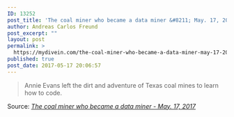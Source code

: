 ```yaml
---
ID: 13252
post_title: 'The coal miner who became a data miner &#8211; May. 17, 2017'
author: Andreas Carlos Freund
post_excerpt: ""
layout: post
permalink: >
  https://mydivein.com/the-coal-miner-who-became-a-data-miner-may-17-2017/
published: true
post_date: 2017-05-17 20:06:57
---
```

<blockquote><a href="http://money.cnn.com/2017/05/17/technology/coal-miner-data-miner/index.html"><img class="alignnone size-full" src="https://mydivein.com/wp-content/uploads/2017/05/170403102125-coal-jobs-marquez-00000000-1024x576.jpg" alt="" /></a>Annie Evans left the dirt and adventure of Texas coal mines to learn how to code.</blockquote>
Source: <em><a href="http://money.cnn.com/2017/05/17/technology/coal-miner-data-miner/index.html">The coal miner who became a data miner - May. 17, 2017</a></em>